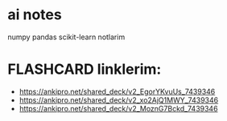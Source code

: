 # ai notes
numpy pandas scikit-learn notlarim

# FLASHCARD linklerim:
* https://ankipro.net/shared_deck/v2_EgorYKvuUs_7439346
* https://ankipro.net/shared_deck/v2_xo2AjQ1MWY_7439346
* https://ankipro.net/shared_deck/v2_MoznG7Bckd_7439346
